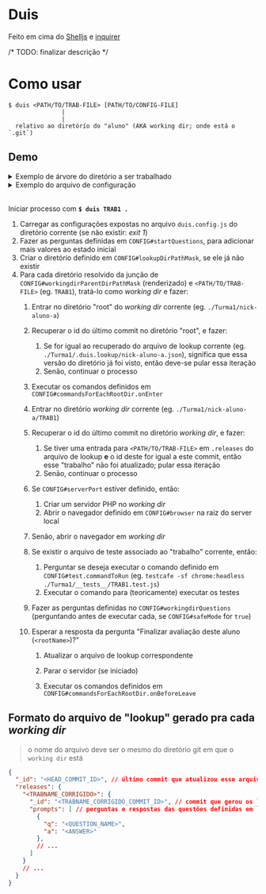 # Duis

Feito em cima do [Shelljs](https://www.npmjs.com/package/shelljs) e [inquirer](https://www.npmjs.com/package/inquirer)

/* TODO: finalizar descrição */

<!--
COMING SOON:
$ duis [OPTIONS] <PATH/TO/TRAB-FILE> [PATH/TO/CONFIG-FILE]

OPTIONS:
Todas que estão disponíveis no arquivo `.config`. Assim, o arquivo de configuração não é obrigatório. As opções da linha de comandos irão sobreescrever as definidas no arquivo de configuração.

- nomes continua em **camelCase** mas são precedidos por 2 hífens; opções booleanas são usadas como "flags"
  - > `safeMode: true` vira `--safeMode`

- caso o valor seja um objeto, usar o ponto-final como separador
  - > `browser: { name: 'chrome' }` vira `--browser.name='chrome'`
  - > `commandsForEachRootDir: { onEnter: ['foo'], onBeforeLeave: ['bar'] }` vira `--commandsForEachRootDir.onEnter=['foo'] --commandsForEachRootDir.onBeforeLeave=['bar']`

-->

# Como usar
```
$ duis <PATH/TO/TRAB-FILE> [PATH/TO/CONFIG-FILE]
               |
               |
  relativo ao diretórío do "aluno" (AKA working dir; onde está o `.git`)
```

## Demo

<details>
  <summary>Exemplo de árvore do diretório a ser trabalhado</summary>

```bash
.
├── duis.questions.js
├── duis.config.js
├── Turma1
│   ├── __tests__
│   │   └── TRAB1.test.js
│   ├── nick-aluno-a # git repo
│   │   ├── TRAB1
│   │   │   └── index.html ## or `index.php`
│   │   ├── TRAB2
│   │   └── # ...
│   ├── nick-aluno-b
│   │   └── # ...
│   └── #...
└── Turma2
    └── #...
```
</details>

<details>
  <summary>Exemplo do arquivo de configuração</summary>
</details>
<br>

Iniciar processo com **`$ duis TRAB1 .`**

1. Carregar as configurações expostas no arquivo `duis.config.js` do diretório corrente (se não existir: _exit 1_)
2. Fazer as perguntas definidas em `CONFIG#startQuestions`, para adicionar mais valores ao estado inicial
3. Criar o diretório definido em `CONFIG#lookupDirPathMask`, se ele já não existir
4. Para cada diretório resolvido da junção de `CONFIG#workingdirParentDirPathMask` (renderizado) e `<PATH/TO/TRAB-FILE>` (eg. `TRAB1`), tratá-lo como _working dir_ e fazer:
    1. Entrar no diretório "root" do _working dir_ corrente (eg. `./Turma1/nick-aluno-a`)
    2. Recuperar o id do último commit no diretório "root", e fazer:
        1. Se for igual ao recuperado do arquivo de lookup corrente (eg. `./Turma1/.duis.lookup/nick-aluno-a.json`), significa que essa versão do diretório já foi visto, então deve-se pular essa iteração
        2. Senão, continuar o processo
    3. Executar os comandos definidos em `CONFIG#commandsForEachRootDir.onEnter`
    4. Entrar no diretório _working dir_ corrente (eg. `./Turma1/nick-aluno-a/TRAB1`)
    5. Recuperar o id do último commit no diretório _working dir_, e fazer:
        1. Se tiver uma entrada para `<PATH/TO/TRAB-FILE>` em `.releases` do arquivo de lookup **e** o id deste for igual a este commit, então esse "trabalho" não foi atualizado; pular essa iteração
        2. Senão, continuar o processo
    6. Se `CONFIG#serverPort` estiver definido, então:
        1. Criar um servidor PHP no _working dir_
        2. Abrir o navegador definido em `CONFIG#browser` na raiz do server local
    7. Senão, abrir o navegador em _working dir_
    8. Se existir o arquivo de teste associado ao "trabalho" corrente, então:
        1. Perguntar se deseja executar o comando definido em `CONFIG#test.commandToRun` (eg. `testcafe -sf chrome:headless ./Turma1/__tests__/TRAB1.test.js`)
        2. Executar o comando para (teoricamente) executar os testes

    9. Fazer as perguntas definidas no `CONFIG#workingdirQuestions` (perguntando antes de executar cada, se `CONFIG#safeMode` for `true`)

    10. Esperar a resposta da pergunta "Finalizar avaliação deste aluno (`<rootName>`)?"
        1. Atualizar o arquivo de lookup correspondente

        2. Parar o servidor (se iniciado)
        3. Executar os comandos definidos em `CONFIG#commandsForEachRootDir.onBeforeLeave`

## Formato do arquivo de "lookup" gerado pra cada _working dir_
> o nome do arquivo deve ser o mesmo do diretório git em que o `working dir` está

```json
{
  "_id": "<HEAD_COMMIT_ID>", // último commit que atualizou esse arquivo
  "releases": {
    "<TRABNAME_CORRIGIDO>": {
      "_id": "<TRABNAME_CORRIGIDO_COMMIT_ID>", // commit que gerou os `prompts` abaixo
      "prompts": [ // perguntas e respostas das questões definidas em `CONFIG#workingdirQuestions`
        {
          "q": "<QUESTION_NAME>",
          "a": "<ANSWER>"
        },
        // ...
      ]
    }
    // ...
  }
}
```
